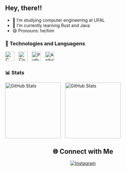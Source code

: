 ## Hey, there!!

- 🔭 I’m studying computer engineering at UFAL
- 🌱 I’m currently learning Rust and Java
- 😄 Pronouns: he/him


### 🤖 Technologies and Languagens 

<img 
    align="left" 
    alt="C" 
    title="C"
    width="30px" 
    style="padding-right: 10px;" 
    src="https://cdn.jsdelivr.net/gh/devicons/devicon@latest/icons/c/c-original.svg" 
/>

<img 
    align="left" 
    alt="Cpp" 
    title="Cpp"     
    width="30px" 
    style="padding-right: 10px;" 
    src="https://cdn.jsdelivr.net/gh/devicons/devicon@latest/icons/cplusplus/cplusplus-original.svg" 
/>

<img 
    align="left" 
    alt="Python" 
    title="Python"
    width="30px" 
    style="padding-right: 10px;" 
    src="https://cdn.jsdelivr.net/gh/devicons/devicon@latest/icons/python/python-original.svg" 
/>

<img 
    align="left" 
    alt="Arduino" 
    title="Arduino"
    width="30px" 
    style="padding-right: 10px;" 
    src="https://cdn.jsdelivr.net/gh/devicons/devicon@latest/icons/arduino/arduino-original.svg" 
/>

<br/>
<br/>

### 📊 Stats

<p>
  <img 
    align="center" 
    alt="GitHub Stats" 
    height="180" 
    style="padding-right: 10px;" 
    src="https://github-readme-stats.vercel.app/api?username=Davicsb&show_icons=true&theme=tokyonight&locale=pt-br" 
  />
<img 
      align="center" 
      alt="GitHub Stats" 
      height="180" 
      src="https://github-readme-stats.vercel.app/api/top-langs/?username=Davicsb&theme=tokyonight&layout=compact&custom_title=Tecnologias&langs_count=9" 
  />

</p>

<div align="center">

## 🌐 Connect with Me 
[![Instagram](https://img.shields.io/badge/Instagram-%23E4405F.svg?logo=Instagram&logoColor=white)](https://instagram.com/davicsb)
